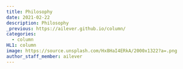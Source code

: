 ```yaml
---
title: Philosophy
date: 2021-02-22
description: Philosophy 
_previous: https://ailever.github.io/column/
categories:
  - column
HL1: column
image: https://source.unsplash.com/Hx8HaI4ERkA/2000x1322?a=.png
author_staff_member: ailever
---
```


